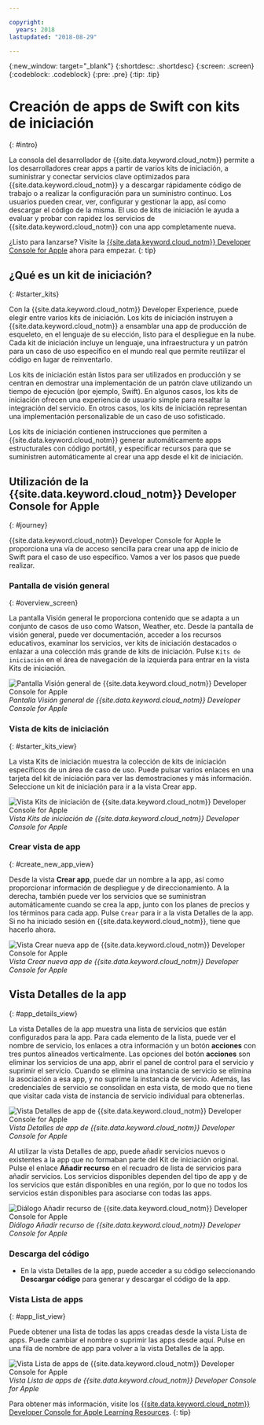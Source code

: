 ```yaml
---

copyright:
  years: 2018
lastupdated: "2018-08-29"

---
```

{:new_window: target="_blank"}
{:shortdesc: .shortdesc}
{:screen: .screen}
{:codeblock: .codeblock}
{:pre: .pre}
{:tip: .tip}

# Creación de apps de Swift con kits de iniciación
{: #intro}

La consola del desarrollador de {{site.data.keyword.cloud_notm}} permite a los desarrolladores crear apps a partir de varios kits de iniciación, a suministrar y conectar servicios clave optimizados para {{site.data.keyword.cloud_notm}} y a descargar rápidamente código de trabajo o a realizar la configuración para un suministro continuo. Los usuarios pueden crear, ver, configurar y gestionar la app, así como descargar el código de la misma. El uso de kits de iniciación le ayuda a evaluar y probar con rapidez los servicios de {{site.data.keyword.cloud_notm}} con una app completamente nueva.

¿Listo para lanzarse? Visite la [{{site.data.keyword.cloud_notm}} Developer Console for Apple](https://console.bluemix.net/developer/appledevelopment/starter-kits) ahora para empezar.
{: tip}

## ¿Qué es un kit de iniciación?
{: #starter_kits}

Con la {{site.data.keyword.cloud_notm}} Developer Experience, puede elegir entre varios kits de iniciación. Los kits de iniciación instruyen a {{site.data.keyword.cloud_notm}} a ensamblar una app de producción de esqueleto, en el lenguaje de su elección, listo para el despliegue en la nube. Cada kit de iniciación incluye un lenguaje, una infraestructura y un patrón para un caso de uso específico en el mundo real que permite reutilizar el código en lugar de reinventarlo.

Los kits de iniciación están listos para ser utilizados en producción y se centran en demostrar una implementación de un patrón clave utilizando un tiempo de ejecución (por ejemplo, Swift). En algunos casos, los kits de iniciación ofrecen una experiencia de usuario simple para resaltar la integración del servicio. En otros casos, los kits de iniciación representan una implementación personalizable de un caso de uso sofisticado.

Los kits de iniciación contienen instrucciones que permiten a {{site.data.keyword.cloud_notm}} generar automáticamente apps estructurales con código portátil, y especificar recursos para que se suministren automáticamente al crear una app desde el kit de iniciación.

## Utilización de la {{site.data.keyword.cloud_notm}} Developer Console for Apple
{: #journey}

{{site.data.keyword.cloud_notm}} Developer Console for Apple le proporciona una vía de acceso sencilla para crear una app de inicio de Swift para el caso de uso específico. Vamos a ver los pasos que puede realizar.

### Pantalla de visión general
{: #overview_screen}

La pantalla Visión general le proporciona contenido que se adapta a un conjunto de casos de uso como Watson, Weather, etc. Desde la pantalla de visión general, puede ver documentación, acceder a los recursos educativos, examinar los servicios, ver kits de iniciación destacados o enlazar a una colección más grande de kits de iniciación. Pulse `Kits de iniciación` en el área de navegación de la izquierda para entrar en la vista Kits de iniciación.

![Pantalla Visión general de {{site.data.keyword.cloud_notm}} Developer Console for Apple](images/overview_screen.png "Pantalla Visión general") <br> *Pantalla Visión general de {{site.data.keyword.cloud_notm}} Developer Console for Apple*

### Vista de kits de iniciación
{: #starter_kits_view}

La vista Kits de iniciación muestra la colección de kits de iniciación específicos de un área de caso de uso. Puede pulsar varios enlaces en una tarjeta del kit de iniciación para ver las demostraciones y más información. Seleccione un kit de iniciación para ir a la vista Crear app.

![Vista Kits de iniciación de {{site.data.keyword.cloud_notm}} Developer Console for Apple](images/starter_kits_screen.png "Vista Kits de iniciación") <br> *Vista Kits de iniciación de {{site.data.keyword.cloud_notm}} Developer Console for Apple*

### Crear vista de app
{: #create_new_app_view}

Desde la vista **Crear app**, puede dar un nombre a la app, así como proporcionar información de despliegue y de direccionamiento. A la derecha, también puede ver los servicios que se suministran automáticamente cuando se crea la app, junto con los planes de precios y los términos para cada app. Pulse `Crear` para ir a la vista Detalles de la app. Si no ha iniciado sesión en {{site.data.keyword.cloud_notm}}, tiene que hacerlo ahora.

![Vista Crear nueva app de {{site.data.keyword.cloud_notm}} Developer Console for Apple](images/create_new_project_screen.png "Vista Crear nueva app") <br> *Vista Crear nueva app de {{site.data.keyword.cloud_notm}} Developer Console for Apple*

## Vista Detalles de la app
{: #app_details_view}

La vista Detalles de la app muestra una lista de servicios que están configurados para la app. Para cada elemento de la lista, puede ver el nombre de servicio, los enlaces a otra información y un botón **acciones** con tres puntos alineados verticalmente. Las opciones del botón **acciones** son eliminar los servicios de una app, abrir el panel de control para el servicio y suprimir el servicio. Cuando se elimina una instancia de servicio se elimina la asociación a esa app, y no suprime la instancia de servicio. Además, las credenciales de servicio se consolidan en esta vista, de modo que no tiene que visitar cada vista de instancia de servicio individual para obtenerlas.

![Vista Detalles de app de {{site.data.keyword.cloud_notm}} Developer Console for Apple](images/project_details_screen.png "Vista Detalles de app") <br> *Vista Detalles de app de {{site.data.keyword.cloud_notm}} Developer Console for Apple*

Al utilizar la vista Detalles de app, puede añadir servicios nuevos o existentes a la app que no formaban parte del Kit de iniciación original. Pulse el enlace **Añadir recurso** en el recuadro de lista de servicios para añadir servicios. Los servicios disponibles dependen del tipo de app y de los servicios que están disponibles en una región, por lo que no todos los servicios están disponibles para asociarse con todas las apps.

![ Diálogo Añadir recurso de {{site.data.keyword.cloud_notm}} Developer Console for Apple](images/add_resource_screen.png "Diálogo Añadir recurso") <br> *Diálogo Añadir recurso de {{site.data.keyword.cloud_notm}} Developer Console for Apple*

### Descarga del código

* En la vista Detalles de la app, puede acceder a su código seleccionando **Descargar código** para generar y descargar el código de la app.

### Vista Lista de apps
{: #app_list_view}

Puede obtener una lista de todas las apps creadas desde la vista Lista de apps. Puede cambiar el nombre o suprimir las apps desde aquí. Pulse en una fila de nombre de app para volver a la vista Detalles de la app.

![Vista Lista de apps de {{site.data.keyword.cloud_notm}} Developer Console for Apple](images/project_list_screen.png "Vista Lista de apps") <br> *Vista Lista de apps de {{site.data.keyword.cloud_notm}} Developer Console for Apple*

Para obtener más información, visite los [{{site.data.keyword.cloud_notm}} Developer Console for Apple Learning Resources](https://console.bluemix.net/developer/appledevelopment/learning-resources).
{: tip}
